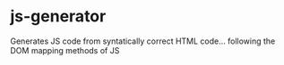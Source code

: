 # js-generator
Generates JS code from syntatically correct HTML code... following the DOM mapping methods of JS
